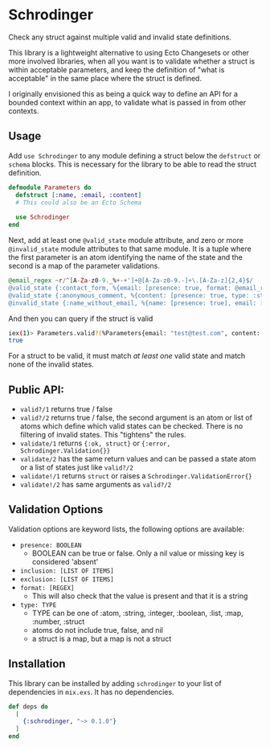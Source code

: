 # Schrodinger

Check any struct against multiple valid and invalid state definitions.

This library is a lightweight alternative to using Ecto Changesets or other more involved libraries, when all you want is to validate whether a struct is within acceptable parameters, and keep the definition of "what is acceptable" in the same place where the struct is defined.

I originally envisioned this as being a quick way to define an API for a bounded context within an app, to validate what is passed in from other contexts.

## Usage

Add `use Schrodinger` to any module defining a struct below the `defstruct` or `schema` blocks. This is necessary for the library to be able to read the struct definition.

```elixir
defmodule Parameters do
  defstruct [:name, :email, :content]
  # This could also be an Ecto Schema
  
  use Schrodinger
end
```

Next, add at least one `@valid_state` module attribute, and zero or more `@invalid_state` module attributes to that same module. It is a tuple where the first parameter is an atom identifying the name of the state and the second is a map of the parameter validations.

```elixir
@email_regex ~r/^[A-Za-z0-9._%+-+']+@[A-Za-z0-9.-]+\.[A-Za-z]{2,4}$/
@valid_state {:contact_form, %{email: [presence: true, format: @email_regex], content: [presence: true, type: :string]}}
@valid_state {:anonymous_comment, %{content: [presence: true, type: :string]}}
@invalid_state {:name_without_email, %{name: [presence: true], email: [presence: false]}}
```

And then you can query if the struct is valid

```bash
iex(1)> Parameters.valid?(%Parameters{email: "test@test.com", content: "THIS IS CONTENT"})
true
```

For a struct to be valid, it must match _at least one_ valid state and match none of the invalid states.

## Public API:

- `valid?/1` returns true / false
- `valid?/2` returns true / false, the second argument is an atom or list of atoms which define which valid states can be checked. There is no filtering of invalid states. This "tightens" the rules.
- `validate/1` returns `{:ok, struct}` or `{:error, Schrodinger.Validation{}}` 
- `validate/2` has the same return values and can be passed a state atom or a list of states just like `valid?/2`
- `validate!/1` returns `struct` or raises a `Schrodinger.ValidationError{}` 
- `validate!/2` has same arguments as `valid?/2`

## Validation Options

Validation options are keyword lists, the following options are available:

- `presence: BOOLEAN`
  - BOOLEAN can be true or false. Only a nil value or missing key is considered 'absent'
- `inclusion: [LIST OF ITEMS]`
- `exclusion: [LIST OF ITEMS]`
- `format: [REGEX]`
  - This will also check that the value is present and that it is a string
- `type: TYPE`
  - TYPE can be one of :atom, :string, :integer, :boolean, :list, :map, :number, :struct
  - atoms do not include true, false, and nil
  - a struct is a map, but a map is not a struct

## Installation

This library can be installed by adding `schrodinger` to your list of dependencies in `mix.exs`. It has no dependencies.

```elixir
def deps do
  [
    {:schrodinger, "~> 0.1.0"}
  ]
end
```
